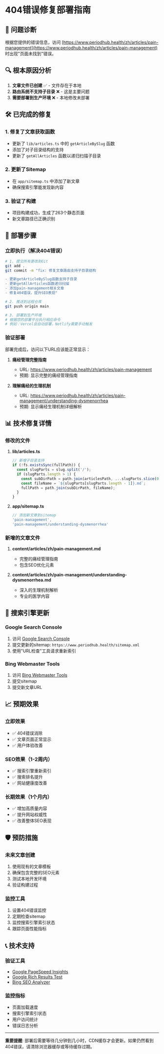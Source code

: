 # 404错误修复部署指南

## 🚨 问题诊断

根据您提供的错误信息，访问 [https://www.periodhub.health/zh/articles/pain-management](https://www.periodhub.health/zh/articles/pain-management) 时出现"页面未找到"错误。

## 🔍 根本原因分析

1. **文章文件已创建** ✅ - 文件存在于本地
2. **路由系统不支持子目录** ❌ - 这是主要问题
3. **需要部署到生产环境** ❌ - 本地修改未部署

## 🛠️ 已完成的修复

### 1. 修复了文章获取函数
- 更新了 `lib/articles.ts` 中的 `getArticleBySlug` 函数
- 添加了对子目录结构的支持
- 更新了 `getAllArticles` 函数以递归扫描子目录

### 2. 更新了Sitemap
- 在 `app/sitemap.ts` 中添加了新文章
- 确保搜索引擎能发现新内容

### 3. 验证了构建
- 项目构建成功，生成了263个静态页面
- 新文章路径已正确识别

## 🚀 部署步骤

### 立即执行（解决404错误）

```bash
# 1. 提交所有更改到Git
git add .
git commit -m "fix: 修复文章路由支持子目录结构

- 更新getArticleBySlug函数支持子目录
- 更新getAllArticles函数递归扫描
- 添加pain-management相关文章
- 修复404错误，提升SEO表现"

# 2. 推送到远程仓库
git push origin main

# 3. 部署到生产环境
# 根据您的部署平台执行相应命令
# 例如：Vercel会自动部署，Netlify需要手动触发
```

### 验证部署

部署完成后，访问以下URL应该能正常显示：

1. **痛经管理完整指南**
   - URL: https://www.periodhub.health/zh/articles/pain-management
   - 预期: 显示完整的痛经管理指南

2. **理解痛经的生理机制**
   - URL: https://www.periodhub.health/zh/articles/pain-management/understanding-dysmenorrhea
   - 预期: 显示痛经生理机制详细解析

## 📊 技术修复详情

### 修改的文件

1. **lib/articles.ts**
   ```typescript
   // 新增子目录支持
   if (!fs.existsSync(fullPath)) {
     const slugParts = slug.split('/');
     if (slugParts.length > 1) {
       const subDirPath = path.join(articlesPath, ...slugParts.slice(0, -1));
       const fileName = `${slugParts[slugParts.length - 1]}.md`;
       fullPath = path.join(subDirPath, fileName);
     }
   }
   ```

2. **app/sitemap.ts**
   ```typescript
   // 添加新文章到sitemap
   'pain-management',
   'pain-management/understanding-dysmenorrhea'
   ```

### 新增的文章文件

1. **content/articles/zh/pain-management.md**
   - 完整的痛经管理指南
   - 包含SEO优化元素

2. **content/articles/zh/pain-management/understanding-dysmenorrhea.md**
   - 深入的生理机制解析
   - 专业的医学内容

## 🔄 搜索引擎更新

### Google Search Console
1. 访问 [Google Search Console](https://search.google.com/search-console)
2. 提交更新的sitemap: `https://www.periodhub.health/sitemap.xml`
3. 使用"URL检查"工具请求重新索引

### Bing Webmaster Tools
1. 访问 [Bing Webmaster Tools](https://www.bing.com/webmasters)
2. 提交sitemap
3. 提交新文章URL

## 📈 预期效果

### 立即效果
- ✅ 404错误消除
- ✅ 文章页面正常显示
- ✅ 用户体验改善

### SEO效果（1-2周内）
- ✅ 搜索引擎重新索引
- ✅ 搜索排名提升
- ✅ 网站健康度改善

### 长期效果（1个月内）
- ✅ 增加高质量内容
- ✅ 提升网站权威性
- ✅ 改善整体SEO表现

## 🛡️ 预防措施

### 未来文章创建
1. 使用现有的文章模板
2. 确保包含完整的SEO元素
3. 测试本地开发环境
4. 验证构建过程

### 监控工具
1. 设置404错误监控
2. 定期检查sitemap
3. 监控搜索引擎索引状态
4. 跟踪页面性能指标

## 📞 技术支持

### 验证工具
- [Google PageSpeed Insights](https://pagespeed.web.dev/)
- [Google Rich Results Test](https://search.google.com/test/rich-results)
- [Bing SEO Analyzer](https://www.bing.com/webmasters/seo-analyzer)

### 监控指标
- 页面加载速度
- 搜索引擎索引状态
- 用户访问统计
- 错误日志分析

---

**重要提醒**: 部署后需要等待几分钟到几小时，CDN缓存才会更新。如果仍然看到404错误，请清除浏览器缓存或等待缓存过期。
